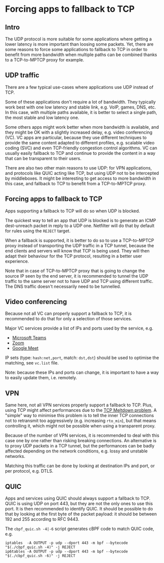 # Forcing apps to fallback to TCP

## Intro

The UDP protocol is more suitable for some applications where getting a lower
latency is more important than loosing some packets. Yet, there are some reasons
to force some applications to fallback to TCP in order to benefit from more
bandwidth when multiple paths can be combined thanks to a TCP-to-MPTCP proxy for
example.

## UDP traffic

There are a few typical use-cases where applications use UDP instead of TCP.

Some of these applications don't require a lot of bandwidth. They typically work
best with one low latency and stable link, e.g. VoIP, games, DNS, etc. In this
case, with multiple paths available, it is better to select a single path, the
most stable and low latency one.

Some others apps might work better when more bandwidth is available, and they
might be OK with a slightly increased delay, e.g. video conferencing (VC). VC
apps are particular, because they use different techniques to provide the same
content adapted to different profiles, e.g. scalable video coding (SVC) and even
TCP-friendly congestion control algorithms. VC can usually easily fallback to
TCP and continue to provide the content in a way that can be transparent to
their users.

There are also two other main reasons to use UDP: for VPN applications, and
protocols like QUIC acting like TCP, but using UDP not to be intercepted by
middleboxes. It might be interesting to get access to more bandwidth in this
case, and fallback to TCP to benefit from a TCP-to-MPTCP proxy.

## Forcing apps to fallback to TCP

Apps supporting a fallback to TCP will do so when UDP is blocked.

The quickest way to tell an app that UDP is blocked is to generate an ICMP
dest-unreach packet in reply to a UDP one. Netfilter will do that by default for
rules using the `REJECT` target.

When a fallback is supported, it is better to do so to use a TCP-to-MPTCP proxy
instead of transporting the UDP traffic in a TCP tunnel, because the end clients
and servers will know that TCP is being used. They will then adapt their
behaviour for the TCP protocol, resulting in a better user experience.

Note that in case of TCP-to-MPTCP proxy that is going to change the source IP
seen by the end server, it is recommended to tunnel the UDP traffic to the same
server not to have UDP and TCP using different traffic. The DNS traffic doesn't
necessarily need to be tunnelled.

## Video conferencing

Because not all VC can properly support a fallback to TCP, it is recommended to
do that for only a selection of those services.

Major VC services provide a list of IPs and ports used by the service, e.g.

- [Microsoft Teams](https://learn.microsoft.com/en-us/microsoft-365/enterprise/urls-and-ip-address-ranges?view=o365-worldwide#microsoft-teams)
- [Zoom](https://support.zoom.com/hc/en/article?id=zm_kb&sysparm_article=KB0060548)
- [Google Meet](https://support.google.com/a/answer/1279090?hl=en#IP_ranges)

IP sets (type: `hash:net,port`, match: `dst,dst`) should be used to optimise the
matching, see `vc.list` file.

Note: because these IPs and ports can change, it is important to have a way to
easily update them, i.e. remotely.

## VPN

Same here, not all VPN services properly support a fallback to TCP. Plus, using
TCP might affect performances due to the [TCP Meltdown
problem](https://en.wikipedia.org/wiki/Tunneling_protocol#TCP_meltdown_problem).
A "simple" way to minimise this problem is to tell the inner TCP connections not
to retransmit too aggressively (e.g. increasing `rto_min`), but that means
controlling it, which might not be possible when using a transparent proxy.

Because of the number of VPN services, it is recommended to deal with this case
one by one rather than risking breaking connections. An alternative is to proxy
UDP packets in a TCP tunnel, but the performances can be badly affected
depending on the network conditions, e.g. lossy and unstable networks.

Matching this traffic can be done by looking at destination IPs and port, or per
protocol, e.g. DTLS.

## QUIC

Apps and services using QUIC should always support a fallback to TCP. QUIC is
using UDP on port 443, but they are not the only ones to use this port. It is
then recommended to identify QUIC. It should be possible to do that by looking
at the first byte of the packet payload: it should be between 192 and 255
according to RFC 9443.

The `cbpf_quic.sh -4|-6` script generates cBPF code to match QUIC code, e.g.

```shell
iptables  -A OUTPUT -p udp --dport 443 -m bpf --bytecode "$(./cbpf_quic.sh -4)" -j REJECT
ip6tables -A OUTPUT -p udp --dport 443 -m bpf --bytecode "$(./cbpf_quic.sh -6)" -j REJECT
```
